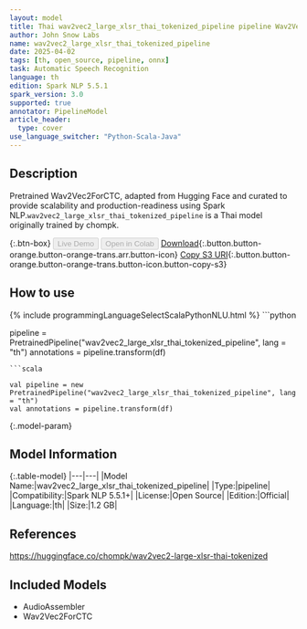 ```yaml
---
layout: model
title: Thai wav2vec2_large_xlsr_thai_tokenized_pipeline pipeline Wav2Vec2ForCTC from chompk
author: John Snow Labs
name: wav2vec2_large_xlsr_thai_tokenized_pipeline
date: 2025-04-02
tags: [th, open_source, pipeline, onnx]
task: Automatic Speech Recognition
language: th
edition: Spark NLP 5.5.1
spark_version: 3.0
supported: true
annotator: PipelineModel
article_header:
  type: cover
use_language_switcher: "Python-Scala-Java"
---
```


## Description

Pretrained Wav2Vec2ForCTC, adapted from Hugging Face and curated to provide scalability and production-readiness using Spark NLP.`wav2vec2_large_xlsr_thai_tokenized_pipeline` is a Thai model originally trained by chompk.

{:.btn-box}
<button class="button button-orange" disabled>Live Demo</button>
<button class="button button-orange" disabled>Open in Colab</button>
[Download](https://s3.amazonaws.com/auxdata.johnsnowlabs.com/public/models/wav2vec2_large_xlsr_thai_tokenized_pipeline_th_5.5.1_3.0_1743589647977.zip){:.button.button-orange.button-orange-trans.arr.button-icon}
[Copy S3 URI](s3://auxdata.johnsnowlabs.com/public/models/wav2vec2_large_xlsr_thai_tokenized_pipeline_th_5.5.1_3.0_1743589647977.zip){:.button.button-orange.button-orange-trans.button-icon.button-copy-s3}

## How to use



<div class="tabs-box" markdown="1">
{% include programmingLanguageSelectScalaPythonNLU.html %}
```python

pipeline = PretrainedPipeline("wav2vec2_large_xlsr_thai_tokenized_pipeline", lang = "th")
annotations =  pipeline.transform(df)   

```
```scala

val pipeline = new PretrainedPipeline("wav2vec2_large_xlsr_thai_tokenized_pipeline", lang = "th")
val annotations = pipeline.transform(df)

```
</div>

{:.model-param}
## Model Information

{:.table-model}
|---|---|
|Model Name:|wav2vec2_large_xlsr_thai_tokenized_pipeline|
|Type:|pipeline|
|Compatibility:|Spark NLP 5.5.1+|
|License:|Open Source|
|Edition:|Official|
|Language:|th|
|Size:|1.2 GB|

## References

https://huggingface.co/chompk/wav2vec2-large-xlsr-thai-tokenized

## Included Models

- AudioAssembler
- Wav2Vec2ForCTC